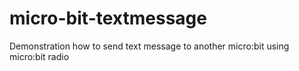 # micro-bit-textmessage
Demonstration how to send text message to another micro:bit using micro:bit radio
